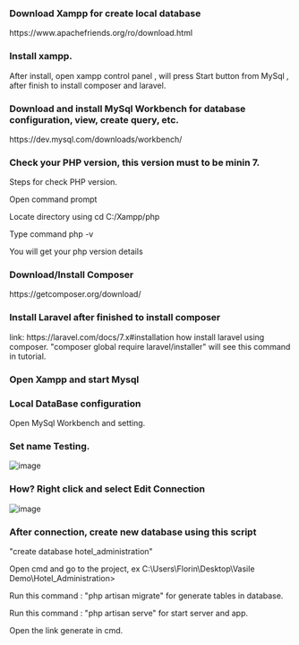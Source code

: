 <h3>Download Xampp for create local database</h3> 
https://www.apachefriends.org/ro/download.html

<h3>Install xampp.</h3>
After install, open xampp control panel , will press Start button from MySql , after finish to install composer and laravel.

<h3>Download and install MySql Workbench for database configuration, view, create query, etc.</h3>
https://dev.mysql.com/downloads/workbench/

<h3>Check your PHP version, this version must to be minin 7.</h3>
<p>Steps for check PHP version.</p>
<p>Open command prompt</p>
<p>Locate directory using cd C:/Xampp/php</p>
<p>Type command php -v </p>
<p>You will get your php version details</p>

<h3>Download/Install Composer</h3> 
https://getcomposer.org/download/

<h3>Install Laravel after finished to install composer</h3> 
link: https://laravel.com/docs/7.x#installation how install laravel using composer.
"composer global require laravel/installer" will see this command in tutorial.

<h3>Open Xampp and start Mysql</h3> 

<h3>Local DataBase configuration</h3>
Open MySql Workbench and setting.

<h3>Set name Testing.</h3>

![image](https://user-images.githubusercontent.com/66247913/130996082-b835bfac-1502-4b3b-b46e-35706c319374.png)

<h3>How? Right click and select Edit Connection</h3> 

![image](https://user-images.githubusercontent.com/66247913/130996403-85c8824a-d3cc-4d21-afea-acbf112eb57e.png)

<h3>After connection, create new database using this script</h3>
"create database hotel_administration"


<p>Open cmd and go to the project, ex C:\Users\Florin\Desktop\Vasile Demo\Hotel_Administration></p>
<p>Run this command : "php artisan migrate" for generate tables in database.</p>
<p>Run this command : "php artisan serve" for start server and app.</p>
<p>Open the link generate in cmd.</p>
